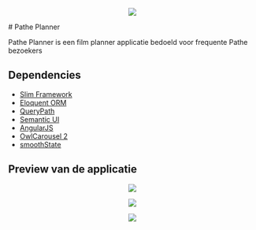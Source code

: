 <p align="center">
	<img src="https://raw.githubusercontent.com/wesleydebruijn/PathePlanner/master/assets/img/logo.png" />
</p>
# Pathe Planner

Pathe Planner is een film planner applicatie bedoeld voor frequente Pathe bezoekers

## Dependencies
- [Slim Framework](https://github.com/slimphp/Slim)
- [Eloquent ORM](https://github.com/illuminate/database)
- [QueryPath](https://github.com/technosophos/querypath)
- [Semantic UI](https://github.com/Semantic-Org/Semantic-UI)
- [AngularJS](https://github.com/angular/angular.js)
- [OwlCarousel 2](https://github.com/smashingboxes/OwlCarousel2)
- [smoothState](https://github.com/miguel-perez/smoothState.js)

## Preview van de applicatie
<p align="center">
	<img src="https://raw.githubusercontent.com/wesleydebruijn/PathePlanner/master/assets/img/preview1.png" />
</p>
<p align="center">
	<img src="https://raw.githubusercontent.com/wesleydebruijn/PathePlanner/master/assets/img/preview2.png" />
</p>
<p align="center">
	<img src="https://raw.githubusercontent.com/wesleydebruijn/PathePlanner/master/assets/img/preview3.png" />
</p>
